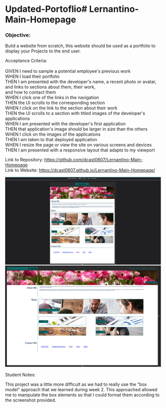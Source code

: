 # Updated-Portoflio# Lernantino-Main-Homepage

### Objective:
Build a website from scratch, this website should be used as a portfolio to display your Projects to the end user.</br>


Acceptance Criteria: </br>
</br>
GIVEN I need to sample a potential employee's previous work</br>
WHEN I load their portfolio</br>
THEN I am presented with the developer's name, a recent photo or avatar, and links to sections about them, their work, </br>and how to contact them</br>
WHEN I click one of the links in the navigation</br>
THEN the UI scrolls to the corresponding section</br>
WHEN I click on the link to the section about their work</br>
THEN the UI scrolls to a section with titled images of the developer's applications</br>
WHEN I am presented with the developer's first application</br>
THEN that application's image should be larger in size than the others</br>
WHEN I click on the images of the applications</br>
THEN I am taken to that deployed application</br>
WHEN I resize the page or view the site on various screens and devices</br>
THEN I am presented with a responsive layout that adapts to my viewport</br>


Link to Repository: https://github.com/dcast0607/Lernantino-Main-Homepage </br>
Link to Website: https://dcast0607.github.io/Lernantino-Main-Homepage/ </br>

![Alt text](./assets/images/Lernantino%20Screenshot%201.png?raw=true "Lernantino Screenshot1") </br>
![Alt text](./assets/images/Lernantino%20Screenshot%202.png?raw=true "Lernantino Screenshot2") </br>


Student Notes: 

This project was a little more difficult as we had to really use the "box model" approach that we learned during week 2. This approached allowed me to manipulate the box elements so that I could format them according to the screenshot provided. 
